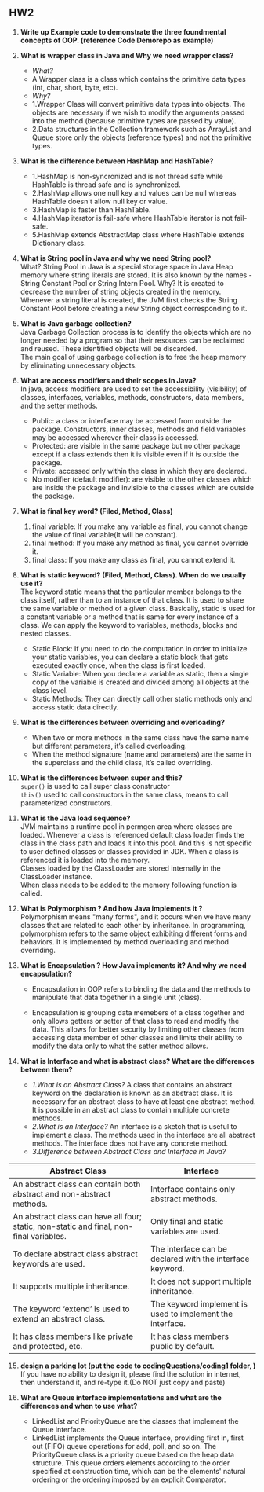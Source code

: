 ## HW2
1. **Write up Example code to demonstrate the three foundmental concepts of OOP. (reference Code Demorepo as example)**  

2. **What is wrapper class in Java and Why we need wrapper class?**
   - *What?*
   - A Wrapper class is a class which contains the primitive data types (int, char, short, byte, etc).
   - *Why?*
   - 1.Wrapper Class will convert primitive data types into objects. The objects are necessary if we wish to modify the arguments passed into the method (because primitive types are passed by value).
   - 2.Data structures in the Collection framework such as ArrayList and Queue store only the objects (reference types) and not the primitive types.

3. **What is the difference between HashMap and HashTable?**  
    - 1.HashMap is non-syncronized and is not thread safe while HashTable is thread safe and is synchronized.
    - 2.HashMap allows one null key and values can be null whereas HashTable doesn't allow null key or value.
    - 3.HashMap is faster than HashTable.
    - 4.HashMap iterator is fail-safe where HashTable iterator is not fail-safe.
    - 5.HashMap extends AbstractMap class where HashTable extends Dictionary class.

4. **What is String pool in Java and why we need String pool?**  
   What?
    String Pool in Java is a special storage space in Java Heap memory where string literals are stored. It is also known by the names - String Constant Pool or String Intern Pool.
   Why?
    It is created to decrease the number of string objects created in the memory. Whenever a string literal is created, the JVM first checks the String Constant Pool before creating a new String object corresponding to it.

5. **What is Java garbage collection?**  
    Java Garbage Collection process is to identify the objects which are no longer needed by a program so that their resources can be reclaimed and reused. These identified objects will be discarded.  
    The main goal of using garbage collection is to free the heap memory by eliminating unnecessary objects.

6. **What are access modifiers and their scopes in Java?**  
    In java, access modifiers are used to set the accessibility (visibility) of classes, interfaces, variables, methods, constructors, data members, and the setter methods.  
    - Public: a class or interface may be accessed from outside the package. Constructors, inner classes, methods and field variables may be accessed wherever their class is accessed.  
    - Protected: are visible in the same package but no other package except if a class extends then it is visible even if it is outside the package.   
    - Private: accessed only within the class in which they are declared.  
    - No modifier (default modifier): are visible to the other classes which are inside the package and invisible to the classes which are outside the package.

7. **What is final key word? (Filed, Method, Class)**  
    1. final variable: If you make any variable as final, you cannot change the value of final variable(It will be constant).
    2. final method: If you make any method as final, you cannot override it.
    3. final class: If you make any class as final, you cannot extend it.

8. **What is static keyword? (Filed, Method, Class). When do we usually use it?**  
   The keyword static means that the particular member belongs to the class itself, rather than to an instance of that class.
   It is used to share the same variable or method of a given class. Basically, static is used for a constant variable or a method that is same for every instance of a class.
   We can apply the keyword to variables, methods, blocks and nested classes.
   - Static Block: 
   If you need to do the computation in order to initialize your static variables, you can declare a static block that gets executed exactly once, when the class is first loaded.
   - Static Variable: 
   When you declare a variable as static, then a single copy of the variable is created and divided among all objects at the class level.
   - Static Methods:
   They can directly call other static methods only and access static data directly.


9. **What is the differences between overriding and overloading?**
   - When two or more methods in the same class have the same name but different parameters, it’s called overloading.   
   - When the method signature (name and parameters) are the same in the superclass and the child class, it’s called overriding.

10. **What is the differences between super and this?**  
    ```super()``` is used to call super class constructor  
    ```this()``` used to call constructors in the same class, means to call parameterized constructors.

11. **What is the Java load sequence?**  
    JVM maintains a runtime pool in permgen area where classes are loaded. Whenever a class is referenced default class loader finds the class in the class path and loads it into this pool. And this is not specific to user defined classes or classes provided in JDK. When a class is referenced it is loaded into the memory.  
    Classes loaded by the ClassLoader are stored internally in the ClassLoader instance.  
    When class needs to be added to the memory following function is called.

12. **What is Polymorphism ? And how Java implements it ?**  
    Polymorphism means "many forms", and it occurs when we have many classes that are related to each other by inheritance.
    In programming, polymorphism refers to the same object exhibiting different forms and behaviors. It is implemented by method overloading and method overriding.

13. **What is Encapsulation ? How Java implements it? And why we need encapsulation?**  
    - Encapsulation in OOP refers to binding the data and the methods to manipulate that data together in a single unit (class).

    - Encapsulation is grouping data memebers of a class together and only allows getters or setter of that class to read and modify the data. This allows for better security by limiting other classes from accessing data member of other classes and limits their ability to modify the data only to what the setter method allows.

14. **What is Interface and what is abstract class? What are the differences between them?**  
    - *1.What is an Abstract Class?* 
    A class that contains an abstract keyword on the declaration is known as an abstract class. It is necessary for an abstract class to have at least one abstract method. It is possible in an abstract class to contain multiple concrete methods.
    - *2.What is an Interface?*
    An interface is a sketch that is useful to implement a class. The methods used in the interface are all abstract methods. The interface does not have any concrete method.
    - *3.Difference between Abstract Class and Interface in Java?*

 | Abstract Class                                                                          | Interface                                                           |
|-----------------------------------------------------------------------------------------|---------------------------------------------------------------------|
| An abstract class can contain both abstract and non-abstract methods.                   | Interface contains only abstract methods.                           |
| An abstract class can have all four; static, non-static and final, non-final variables. | Only final and static variables are used.                           |
| To declare abstract class abstract keywords are used.                                   | The interface can be declared with the interface keyword.           |
| It supports multiple inheritance.                                                       | It does not support multiple inheritance.                           |
| The keyword ‘extend’ is used to extend an abstract class.                               | The keyword implement is used to implement the interface.           |
| It has class members like private and protected, etc.                                   | It has class members public by default.                             |

15. **design a parking lot (put the code to codingQuestions/coding1 folder, )**  
    If you have no ability to design it, please find the solution in internet, then understand it, and re-type it.(Do NOT just copy and paste)

16. **What are Queue interface implementations and what are the differences and when to use what?**  
    - LinkedList and PriorityQueue are the classes that implement the Queue interface.
    - LinkedList implements the Queue interface, providing first in, first out (FIFO) queue operations for add, poll, and so on.
    The PriorityQueue class is a priority queue based on the heap data structure. This queue orders elements according to the order specified at construction time, which can be the elements' natural ordering or the ordering imposed by an explicit Comparator.